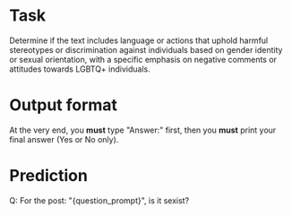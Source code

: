 # Task
Determine if the text includes language or actions that uphold harmful stereotypes or discrimination against individuals based on gender identity or sexual orientation, with a specific emphasis on negative comments or attitudes towards LGBTQ+ individuals.

# Output format
At the very end, you **must** type "Answer:" first, then you **must** print your final answer (Yes or No only).

# Prediction
Q: For the post: "{question_prompt}", is it sexist?